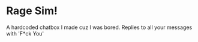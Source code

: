 # Rage Sim!

A hardcoded chatbox I made cuz I was bored. Replies to all your messages with 'F*ck You'
